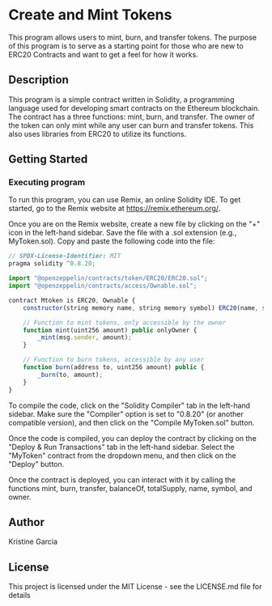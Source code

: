 # Create and Mint Tokens

This program allows users to mint, burn, and transfer tokens. The purpose of this program is to serve as a starting point for those who are new to ERC20 Contracts and want to get a feel for how it works.

## Description

This program is a simple contract written in Solidity, a programming language used for developing smart contracts on the Ethereum blockchain. The contract has a three functions: mint, burn, and transfer. The owner of the token can only mint while any user can burn and transfer tokens. This also uses libraries from ERC20 to utilize its functions.

## Getting Started

### Executing program

To run this program, you can use Remix, an online Solidity IDE. To get started, go to the Remix website at https://remix.ethereum.org/.

Once you are on the Remix website, create a new file by clicking on the "+" icon in the left-hand sidebar. Save the file with a .sol extension (e.g., MyToken.sol). Copy and paste the following code into the file:

```javascript
// SPDX-License-Identifier: MIT
pragma solidity ^0.8.20;

import "@openzeppelin/contracts/token/ERC20/ERC20.sol";
import "@openzeppelin/contracts/access/Ownable.sol";

contract Mtoken is ERC20, Ownable {
    constructor(string memory name, string memory symbol) ERC20(name, symbol) Ownable(msg.sender) {}

    // Function to mint tokens, only accessible by the owner
    function mint(uint256 amount) public onlyOwner {
        _mint(msg.sender, amount);
    }

    // Function to burn tokens, accessible by any user
    function burn(address to, uint256 amount) public {
        _burn(to, amount);
    }
}
```

To compile the code, click on the "Solidity Compiler" tab in the left-hand sidebar. Make sure the "Compiler" option is set to "0.8.20" (or another compatible version), and then click on the "Compile MyToken.sol" button.

Once the code is compiled, you can deploy the contract by clicking on the "Deploy & Run Transactions" tab in the left-hand sidebar. Select the "MyToken" contract from the dropdown menu, and then click on the "Deploy" button.

Once the contract is deployed, you can interact with it by calling the functions mint, burn, transfer, balanceOf, totalSupply, name, symbol, and owner.

## Author

Kristine Garcia

## License

This project is licensed under the MIT License - see the LICENSE.md file for details
